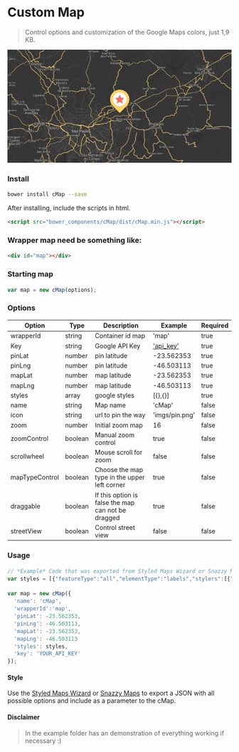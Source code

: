 # Custom Map
> Control options and customization of the Google Maps colors, just 1,9 KB.
<center>
  <img src="preview.png" alt="Preview">
</center>

### Install

```bash
bower install cMap --save
```

After installing, include the scripts in html.

```html
<script src="bower_components/cMap/dist/cMap.min.js"></script>
```

### Wrapper map need be something like:

```html
<div id="map"></div>
```

### Starting map
```js
var map = new cMap(options);
```

### Options

Option | Type | Description | Example    | Required
------ | ---- | ----------- | -----------|------------
wrapperId | string | Container id map | 'map' | true
Key | string | Google API Key | ['api_key'](https://developers.google.com/maps/documentation/javascript/get-api-key) | true
pinLat | number | pin latitude | -23.562353 | true
pinLng | number | pin latitude | -46.503113 | true
mapLat | number | map latitude | -23.562353 | true
mapLng | number | map latitude | -46.503113 | true
styles | array | google styles | [{},{}] | true
name | string | Map name | 'cMap' | false
icon | string | url to pin the way | 'imgs/pin.png' | false
zoom | number | Initial zoom map | 16 | false
zoomControl | boolean | Manual zoom control | true | false
scrollwheel | boolean | Mouse scroll for zoom | false | false
mapTypeControl | boolean | Choose the map type in the upper left corner | true | false
draggable | boolean | If this option is false the map can not be dragged | true | false
streetView | boolean | Control street view | false | false


### Usage

```js
// *Example* Code that was exported from Styled Maps Wizard or Snazzy Maps
var styles = [{"featureType":"all","elementType":"labels","stylers":[{"visibility":"on"}]} ...];

var map = new cMap({
  'name': 'cMap',
  'wrapperId':'map',
  'pinLat': -23.562353,
  'pinLng': -46.503113,
  'mapLat': -23.562353,
  'mapLng': -46.503113
  'styles': styles,
  'key': 'YOUR_API_KEY'
});
```

#### Style

Use the [Styled Maps Wizard](http://googlemaps.github.io/js-samples/styledmaps/wizard/index.html) or [Snazzy Maps](https://snazzymaps.com) to export a JSON with all possible options and include as a parameter to the cMap.

#### Disclaimer
> In the example folder has an demonstration of everything working if necessary :)